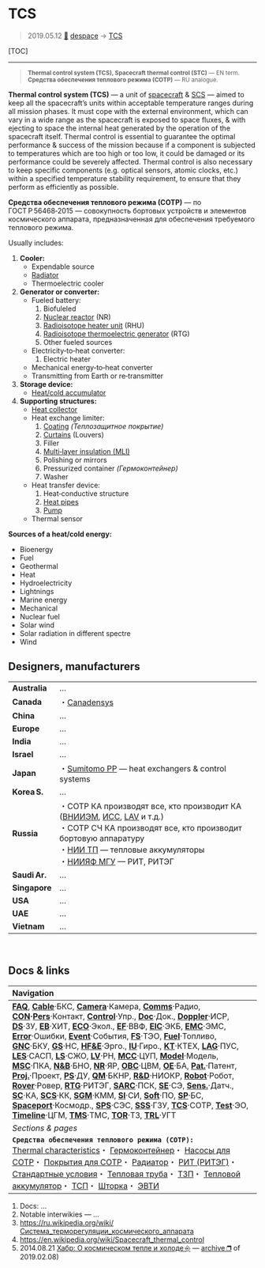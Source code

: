 # TCS
> 2019.05.12 [🚀](../index/index.md) [despace](index.md) → [TCS](tcs.md)

[TOC]

---

> <small>**Thermal control system (TCS), Spacecraft thermal control (STC)** — EN term. **Средства обеспечения теплового режима (СОТР)** — RU analogue.</small>

**Thermal control system (TCS)** — a unit of [spacecraft](sc.md) & [SCS](scs.md) — aimed to keep all the spacecraft’s units within acceptable temperature ranges during all mission phases. It must cope with the external environment, which can vary in a wide range as the spacecraft is exposed to space fluxes, & with ejecting to space the internal heat generated by the operation of the spacecraft itself. Thermal control is essential to guarantee the optimal performance & success of the mission because if a component is subjected to temperatures which are too high or too low, it could be damaged or its performance could be severely affected. Thermal control is also necessary to keep specific components (e.g. optical sensors, atomic clocks, etc.) within a specified temperature stability requirement, to ensure that they perform as efficiently as possible.

**Средства обеспечения теплового режима (СОТР)** — по ГОСТ Р 56468‑2015 — совокупность бортовых устройств и элементов космического аппарата, предназначенная для обеспечения требуемого теплового режима.

Usually includes:

   1. **Cooler:**
      - Expendable source
      - [Radiator](radiator.md)
      - Thermoelectric cooler
   1. **Generator or converter:**
      - Fueled battery:
         1. Biofuleled
         1. [Nuclear reactor](nr.md) (NR)
         1. [Radioisotope heater unit](rtg.md) (RHU)
         1. [Radioisotope thermoelectric generator](rtg.md) (RTG)
         1. Other fueled sources
      - Electricity‑to‑heat converter:
         1. Electric heater
      - Mechanical energy‑to‑heat converter
      - Transmitting from Earth or re‑transmitter
   1. **Storage device:**
      - [Heat/cold accumulator](heat_bank.md)
   1. **Supporting structures:**
      - [Heat collector](hp.md)
      - Heat exchange limiter:
         1. [Coating](hs.md) *(Теплозащитное покрытие)*
         1. [Curtains](thermal_curtain.md) (Louvers)
         1. Filler
         1. [Multi‑layer insulation (MLI)](mli.md)
         1. Polishing or mirrors
         1. Pressurized container *(Гермоконтейнер)*
         1. Washer
      - Heat transfer device:
         1. Heat‑conductive structure
         1. [Heat pipes](hp.md)
         1. [Pump](pump.md)
      - Thermal sensor

**Sources of a heat/cold energy:**

   - Bioenergy
   - Fuel
   - Geothermal
   - Heat
   - Hydroelectricity
   - Lightnings
   - Marine energy
   - Mechanical
   - Nuclear fuel
   - Solar wind
   - Solar radiation in different spectre
   - Wind



## Designers, manufacturers

| | |
|:--|:--|
|**Australia**|…|
|**Canada**|・[Canadensys](zz_canadensys.md)|
|**China**|…|
|**Europe**|…|
|**India**|…|
|**Israel**|…|
|**Japan**|・[Sumitomo PP](zz_sumitomo_pp.md) — heat exchangers & control systems|
|**Korea S.**|…|
|**Russia**|・СОТР КА производят все, кто производит КА ([ВНИИЭМ](zz_vniiem.md), [ИСС](zz_iss_r.md), [LAV](zz_lav.md) и т.д.)<br> ・СОТР СЧ КА производят все, кто производит бортовую аппаратуру<br> ・[НИИ ТП](zz_niitp.md) — тепловые аккумуляторы<br> ・[НИИЯФ МГУ](zz_ниияф_мгу.md) — РИТ, РИТЭГ|
|**Saudi Ar.**|…|
|**Singapore**|…|
|**USA**|…|
|**UAE**|…|
|**Vietnam**|…|



<p style="page-break-after:always"> </p>

## Docs & links
|Navigation|
|:--|
|**[FAQ](faq.md)**, **[Cable](cable.md)**·БКС, **[Camera](cam.md)**·Камера, **[Comms](comms.md)**·Радио, **[CON](contact.md)·[Pers](person.md)**·Контакт, **[Control](control.md)**·Упр., **[Doc](doc.md)**·Док., **[Doppler](doppler.md)**·ИСР, **[DS](ds.md)**·ЗУ, **[EB](eb.md)**·ХИТ, **[ECO](ecology.md)**·Экол., **[EF](ef.md)**·ВВФ, **[ElC](elc.md)**·ЭКБ, **[EMC](emc.md)**·ЭМС, **[Error](error.md)**·Ошибки, **[Event](event.md)**·События, **[FS](fs.md)**·ТЭО, **[Fuel](fuel.md)**·Топливо, **[GNC](gnc.md)**·БКУ, **[GS](scs.md)**·НС, **[HF&E](hfe.md)**·Эрго., **[IU](iu.md)**·Гиро., **[KT](kt.md)**·КТЕХ, **[LAG](lag.md)**·ПУC, **[LES](les.md)**·САСП, **[LS](ls.md)**·СЖО, **[LV](lv.md)**·РН, **[MCC](mcc.md)**·ЦУП, **[Model](model.md)**·Модель, **[MSC](sc.md)**·ПКА, **[N&B](nnb.md)**·БНО, **[NR](nr.md)**·ЯР, **[OBC](obc.md)**·ЦВМ, **[OE](oe.md)**·БА, **[Pat.](патент.md)**·Патент, **[Proj.](project.md)**·Проект, **[PS](ps.md)**·ДУ, **[QM](qm.md)**·БКНР, **[R&D](rnd.md)**·НИОКР, **[Robot](robotics.md)**·Робот, **[Rover](rover.md)**·Ровер, **[RTG](rtg.md)**·РИТЭГ, **[SARC](sarc.md)**·ПСК, **[SE](se.md)**·СЭ, **[Sens.](sensor.md)**·Датч., **[SC](sc.md)**·КА, **[SCS](scs.md)**·КК, **[SGM](sgm.md)**·КММ, **[SI](si.md)**·СИ, **[Soft](soft.md)**·ПО, **[SP](sp.md)**·БС, **[Spaceport](spaceport.md)**·Космодр., **[SPS](sps.md)**·СЭС, **[SSS](sss.md)**·ГЗУ, **[TCS](tcs.md)**·СОТР, **[Test](test.md)**·ЭО, **[Timeline](timeline.md)**·ЦГМ, **[TMS](tms.md)**·ТМС, **[TOR](tor.md)**·ТЗ, **[TRL](trl.md)**·УГТ|
|*Sections & pages*|
|**`Средства обеспечения теплового режима (СОТР):`**<br> [Thermal characteristics](thermal_chars.md)・ [Гермоконтейнер](гермоконтейнер.md)・ [Насосы для СОТР](сотр_насос.md)・ [Покрытия для СОТР](сотр_покрытия.md)・ [Радиатор](радиатор.md)・ [РИТ (РИТЭГ)](rtg.md)・ [Стандартные условия](sctp.md)・ [Тепловая труба](hp.md)・ [ТЗП](hs.md)・ [Тепловой аккумулятор](heat_bank.md)・ [ТСП](tsp.md)・ [Шторка](thermal_curtain.md)・ [ЭВТИ](mli.md)|

   1. Docs: …
   1. Notable interwikies — …
   1. <https://ru.wikipedia.org/wiki/Система_терморегуляции_космического_аппарата>
   1. <https://en.wikipedia.org/wiki/Spacecraft_thermal_control>
   1. 2014.08.21 [Хабр: О космическом тепле и холоде ⎆](https://habr.com/ru/company/dauria/blog/234121/) — [archive ❐](f/archive/20140821_1.pdf) of 2019.02.08)
